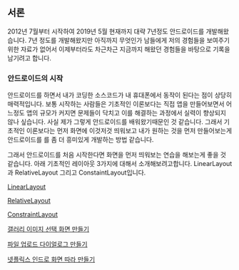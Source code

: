 ## 서론
2012년 7월부터 시작하여 2019년 5월 현재까지 대략 7년정도 안드로이드를 개발해왔습니다.
7년 정도를 개발해왔지만 아직까지 무엇인가 남들에게 저의 경험들을 보여주기위한 자료가 없어서
이제부터라도 차근차근 지금까지 해왔던 경험들을 바탕으로 기록을 남기려고 합니다.


### 안드로이드의 시작
안드로이드를 하면서 내가 코딩한 소스코드가 내 휴대폰에서 동작이 된다는
점이 상당히 매력적입니다. 보통 시작하는 사람들은 기초적인 이론보다는 직접 앱을 만들어보면서
어느정도 앱의 규모가 커지면 문제들이 닥치고 이를 해결하는 과정에서 실력이 향상되지 않나 싶습니다.
사실 제가 그렇게 안드로이드를 배워왔기때문인 것 같습니다.
그래서 기초적인 이론보다는 먼저 화면에 이것저것 띄워보고 내가 원하는 것을 먼저 만들어보는게 안드로이드를
를 좀 더 흥미있게 개발하는 방법 같습니다.  

그래서 안드로이드를 처음 시작한다면 화면을 먼저 띄워보는 연습을 해보는게 좋을 것 같습니다.
아래 기초적인 레이아웃 3가지에 대해서 소개해보려고합니다.
LinearLayout과 RelativeLayout 그리고 ConstaintLayout입니다.

[LinearLayout](linearlayout/ReadME.md)

[RelativeLayout](relativelayout/ReadME.md)

[ConstraintLayout](constraintlayout/ReadME.md)

[갤러리 이미지 선택 화면 만들기](selectstoragepicture/ReadME.md)

[파일 업로드 다이얼로그 만들기](countableprogressdialog/ReadME.md)

[넷플릭스 인드로 화면 따라 만들기](netflixintro/ReadME.md)